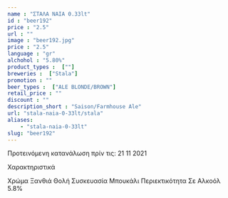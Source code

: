 ```yaml
---
name : "ΣΤΑΛΑ NAIA 0.33lt"
id : "beer192"
price : "2.5"
url : ""
image : "beer192.jpg"
price : "2.5"
language : "gr"
alchohol : "5.80%"
product_types :  [""]
breweries :  ["Stala"]
promotion : ""
beer_types :  ["ALE BLONDE/BROWN"]
retail_price : ""
discount : ""
description_short : "Saison/Farmhouse Ale"
url: "stala-naia-0-33lt/stala"
aliases: 
    - "stala-naia-0-33lt"
slug: "beer192"
---
```


Προτεινόμενη κατανάλωση πρίν τις: 21 11 2021

Χαρακτηριστικά

Χρώμα
Ξανθιά Θολή
Συσκευασία
Μπουκάλι
Περιεκτικότητα Σε Αλκοόλ
5.8%